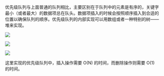优先级队列与上面普通的队列相比，主要区别在于队列中的元素是有序的，关键字最小（或者最大）的数据项总在队头。数据项插入的时候会按照顺序插入到合适的位置以确保队列的顺序。优先级队列的内部实现可以用数组或者一种特别的树——堆来实现。

![](https://ws4.sinaimg.cn/large/006tKfTcly1g0ebr0hv6tj30qk0d874m.jpg)

![](https://ws2.sinaimg.cn/large/006tKfTcly1g0ebrjna5cj30t40va0ti.jpg)

![](https://ws4.sinaimg.cn/large/006tKfTcly1g0ebrsvoj7j30sm1580tr.jpg)

这里实现的优先级队列中，插入操作需要 O(N) 的时间，而删除操作则需要 O(1) 的时间。

